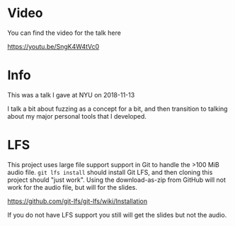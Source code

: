 # Video

You can find the video for the talk here

https://youtu.be/SngK4W4tVc0

# Info

This was a talk I gave at NYU on 2018-11-13

I talk a bit about fuzzing as a concept for a bit, and then transition to talking about my major personal tools that I developed.

# LFS

This project uses large file support support in Git to handle the >100 MiB audio file. `git lfs install` should install Git LFS, and then cloning this project should "just work". Using the download-as-zip from GitHub will not work for the audio file, but will for the slides.

https://github.com/git-lfs/git-lfs/wiki/Installation

If you do not have LFS support you still will get the slides but not the audio.

